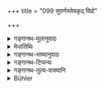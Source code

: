 +++
title = "099 सुवर्णस्तेयकृद् विप्रो"

+++

<details><summary>गङ्गानथ-मूलानुवादः</summary>

A Brāhmaṇa who has committed the theft of gold shall go to the King, and confessing his crime, shall say ‘sire, punish me.’—(99)
</details>

<details><summary>मेधातिथिः</summary>

ब्राह्मण**सुवर्णस्तेय** एतत् प्रायश्चित्तम् । **विप्र**ग्रहणं सर्ववर्णप्रदर्शनार्थम्, क्षत्रियादीनाम् अन्यस्य प्रायश्चित्तस्यासमाम्नानात् । **माम् अनुशास्तु** निग्रहं करोतु । राजा गत्वा च वक्तव्यः । अत्र च **राज**शब्दो देशेश्वरवचन एव न क्षत्रियजात्यपेक्षः ॥ ११.९९ ॥
</details>

<details><summary>गङ्गानथ-भाष्यानुवादः</summary>

This is the expiation for stealing gold belonging to a Brāhmaṇa.

The term ‘*brāhmaṇa*’ is meant to include all castes; as is dear from the fact that no other expiation has been prescribed for the Kṣatriya and other castes.

‘*Punish me*.’—‘Inflict the proper punishment on me.’ The man shall go to the King and tell him this.

The word ‘*King*’ here stands for the Sovereign of the country,—but one who is of the Kṣatriya caste.—(99)
</details>

<details><summary>गङ्गानथ-टिप्पन्यः</summary>

This verse is quoted in *Parāśaramādhava* (Prāyaścitta p. 414);—and in
*Prāyaścittaviveka* (p. 117).
</details>

<details><summary>गङ्गानथ-तुल्य-वाक्यानि</summary>

**(verses 11.99-102)  
**

[\[See above
8.314-316.\]]

*Āpastamba* (1.25.10).—‘Those who have stolen gold, drunk wine or
violated the *Guru’s* bed, but not those who have slain a Brāhmaṇa, shall eat every fourth meal-time a little food, bathe at the time of the three libations, passing the day standing and the night sitting. After the lapse of three years, they throw off their guilt.’

*Viṣṇu* (52.1-3).—‘He who has stolen gold must bring a club to the King,
proclaiming his deed; whether the King kills him with it, or dismisses him unhurt, he becomes purified. Or in the case he did it unawares, he shall perform the *Mahāvrata* for twelve years.’

*Yājñavalkya* (3.257-258).—‘One who steals Brāhmaṇa’s gold should hand
over a club to the King, proclaiming his deed; whether killed, or let off, by the King, he becomes pure, if he does not report it to the King, he shall he purified by performing the penance laid down for the drinker of wine;—or he must give away to the Brāhmaṇa his own weight in gold.’
</details>

<details><summary>Bühler</summary>

100	A Brahmana who has stolen the gold (of a Brahmana) shall go to the king and, confessing his deed, say, 'Lord, punish me!'
</details>
